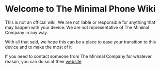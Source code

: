 # Welcome to The Minimal Phone Wiki

This is not an official wiki. We are not liable or responsible for anything that may happen with your device. We are not representative of The Minimal Company in any way.

With all that said, we hope this can be a place to ease your transition to this device and to make the most of it

If you need to contact someone from The Minimal Company for whatever reason, you can do so at their [website](https://minimalcompany.com/)

